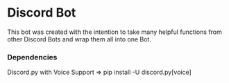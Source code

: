 # Discord Bot
This bot was created with the intention to take many helpful functions from other Discord Bots and wrap them all into one Bot.

### Dependencies
Discord.py with Voice Support =>
pip install -U discord.py[voice]

